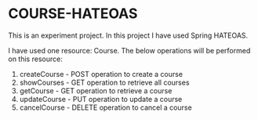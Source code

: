 COURSE-HATEOAS
============

<p>This is an experiment project. In this project I have used Spring HATEOAS.</p>

<p>I have used one resource: Course. The below operations will be performed on this resource:</p>

<ol>
<li>createCourse - POST operation to create a course</li>
<li>showCourses - GET operation to retrieve all courses</li>
<li>getCourse - GET operation to retrieve a course</li>
<li>updateCourse - PUT operation to update a course</li>
<li>cancelCourse - DELETE operation to cancel a course</li>
</ol>